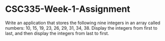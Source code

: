 # CSC335-Week-1-Assignment

Write an application that stores the following nine integers in an array called numbers: 10, 15, 19, 23, 26, 29, 31, 34, 38. Display the integers from first to last, and then display the integers from last to first. 

